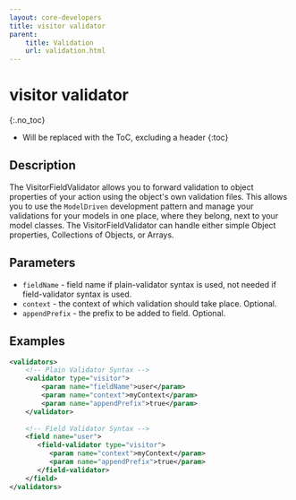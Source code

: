 ```yaml
---
layout: core-developers
title: visitor validator
parent:
    title: Validation
    url: validation.html
---
```


# visitor validator
{:.no_toc}

* Will be replaced with the ToC, excluding a header
{:toc}

## Description

The VisitorFieldValidator allows you to forward validation to object properties of your action using the object's own 
validation files. This allows you to use the `ModelDriven` development pattern and manage your validations for your models 
in one place, where they belong, next to your model classes. The VisitorFieldValidator can handle either simple Object 
properties, Collections of Objects, or Arrays.

## Parameters

- `fieldName` - field name if plain-validator syntax is used, not needed if field-validator syntax is used.
- `context` - the context of which validation should take place. Optional.
- `appendPrefix` - the prefix to be added to field. Optional.

## Examples

```xml
<validators>
    <!-- Plain Validator Syntax -->
    <validator type="visitor">
        <param name="fieldName">user</param>
        <param name="context">myContext</param>
        <param name="appendPrefix">true</param>
    </validator>
 
    <!-- Field Validator Syntax -->
    <field name="user">
       <field-validator type="visitor">
          <param name="context">myContext</param>
          <param name="appendPrefix">true</param>
       </field-validator>
    </field>
</validators>
```
